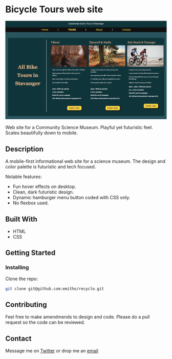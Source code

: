 # Bicycle Tours web site

![image](images/photos/Screen%20Shot%202023-06-05%20at%2012.15.17.png)

Web site for a Community Science Museum. Playful yet futuristic feel. Scales beautifully down to mobile.


## Description

A mobile-first informational web site for a science museum. The design and color palette is futuristic and tech focused.

Notable features: 

- Fun hover effects on desktop.
- Clean, dark futuristic design.
- Dynamic hamburger menu button coded with CSS only.
- No flexbox used.


## Built With

- HTML
- CSS


## Getting Started

### Installing

Clone the repo:

```bash
git clone git@github.com:emitho/recycle.git
```


## Contributing

Feel free to make amendmends to design and code. Please do a pull request so the code can be reviewed.

## Contact

Message me on [Twitter](www.twitter.com/SovereignHRZN) or drop me an
[email](mailto:hello@sovereignhorizon.com)

